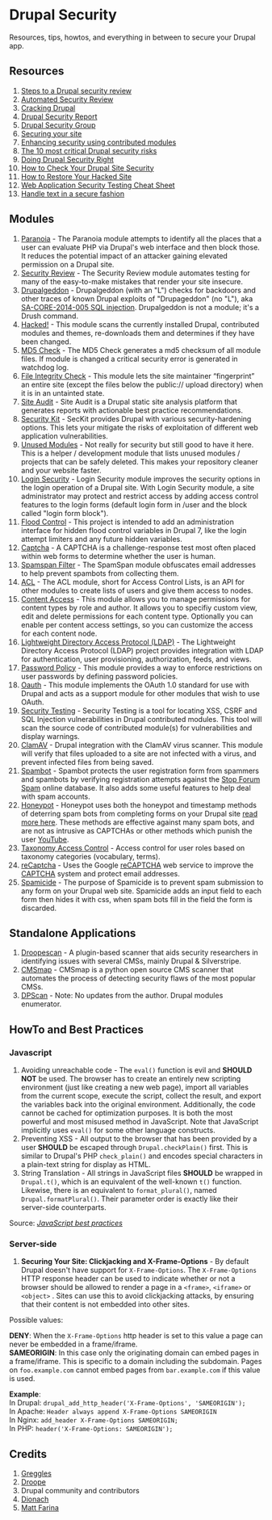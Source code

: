 # Drupal Security
Resources, tips, howtos, and everything in between to secure your Drupal app.

Resources
---------
1. [Steps to a Drupal security review](http://crackingdrupal.com/node/71)
2. [Automated Security Review](http://crackingdrupal.com/node/70)
3. [Cracking Drupal](http://crackingdrupal.com/)
4. [Drupal Security Report](http://drupalsecurityreport.org/)
5. [Drupal Security Group](https://groups.drupal.org/security)
6. [Securing your site](https://www.drupal.org/security/secure-configuration)
7. [Enhancing security using contributed modules](https://www.drupal.org/node/382752)
8. [The 10 most critical Drupal security risks](http://www.cameronandwilding.com/blog/pablo/10-most-critical-drupal-security-risks)
9. [Doing Drupal Security Right](https://www.youtube.com/watch?v=FNCfavtz9vQ)
10. [How to Check Your Drupal Site Security](https://www.ostraining.com/blog/drupal/check-drupal-site-security/)
11. [How to Restore Your Hacked Site](https://modulesunraveled.com/blog/how-restore-your-hacked-site)
12. [Web Application Security Testing Cheat Sheet](https://www.owasp.org/index.php/Web_Application_Security_Testing_Cheat_Sheet)
13. [Handle text in a secure fashion](https://www.drupal.org/node/28984)

Modules
-------
1. [Paranoia](https://www.drupal.org/project/paranoia) - The Paranoia module attempts to identify all the places that a user can evaluate PHP via Drupal's web interface and then block those. It reduces the potential impact of an attacker gaining elevated permission on a Drupal site.
2. [Security Review](https://www.drupal.org/project/security_review) - The Security Review module automates testing for many of the easy-to-make mistakes that render your site insecure.
3. [Drupalgeddon](https://www.drupal.org/project/drupalgeddon) - Drupalgeddon (with an "L") checks for backdoors and other traces of known Drupal exploits of "Drupageddon" (no "L"), aka [SA-CORE-2014-005 SQL injection](https://www.drupal.org/SA-CORE-2014-005). Drupalgeddon is not a module; it's a Drush command.
4. [Hacked!](https://www.drupal.org/project/hacked) - This module scans the currently installed Drupal, contributed modules and themes, re-downloads them and determines if they have been changed.
5. [MD5 Check](https://www.drupal.org/project/md5check) - The MD5 Check generates a md5 checksum of all module files. If module is changed a critical security error is generated in watchdog log.
6. [File Integrity Check](https://www.drupal.org/project/file_integrity) - This module lets the site maintainer “fingerprint” an entire site (except the files below the public:// upload directory) when it is in an untainted state.
7. [Site Audit](https://www.drupal.org/project/site_audit) - Site Audit is a Drupal static site analysis platform that generates reports with actionable best practice recommendations.
8. [Security Kit](https://www.drupal.org/project/seckit) - SecKit provides Drupal with various security-hardening options. This lets your mitigate the risks of exploitation of different web application vulnerabilities.
9. [Unused Modules](https://www.drupal.org/project/unused_modules) - Not really for security but still good to have it here. This is a helper / development module that lists unused modules / projects that can be safely deleted. This makes your repository cleaner and your website faster.
10. [Login Security](https://www.drupal.org/project/login_security) - Login Security module improves the security options in the login operation of a Drupal site. With Login Security module, a site administrator may protect and restrict access by adding access control features to the login forms (default login form in /user and the block called "login form block").
11. [Flood Control](https://www.drupal.org/project/flood_control) - This project is intended to add an administration interface for hidden flood control variables in Drupal 7, like the login attempt limiters and any future hidden variables.
12. [Captcha](https://www.drupal.org/project/captcha) - A CAPTCHA is a challenge-response test most often placed within web forms to determine whether the user is human.
13. [Spamspan Filter](https://www.drupal.org/project/spamspan) - The SpamSpan module obfuscates email addresses to help prevent spambots from collecting them.
14. [ACL](https://www.drupal.org/project/acl) - The ACL module, short for Access Control Lists, is an API for other modules to create lists of users and give them access to nodes.
15. [Content Access](https://www.drupal.org/project/content_access) - This module allows you to manage permissions for content types by role and author. It allows you to specifiy custom view, edit and delete permissions for each content type. Optionally you can enable per content access settings, so you can customize the access for each content node.
16. [Lightweight Directory Access Protocol (LDAP)](https://www.drupal.org/project/ldap) - The Lightweight Directory Access Protocol (LDAP) project provides integration with LDAP for authentication, user provisioning, authorization, feeds, and views.
17. [Password Policy](https://www.drupal.org/project/password_policy) - This module provides a way to enforce restrictions on user passwords by defining password policies.
18. [Oauth](https://www.drupal.org/project/oauth) - This module implements the OAuth 1.0 standard for use with Drupal and acts as a support module for other modules that wish to use OAuth.
19. [Security Testing](https://www.drupal.org/project/securitytesting) - Security Testing is a tool for locating XSS, CSRF and SQL Injection vulnerabilities in Drupal contributed modules. This tool will scan the source code of contributed module(s) for vulnerabilities and display warnings.
20. [ClamAV](https://www.drupal.org/project/clamav) - Drupal integration with the ClamAV virus scanner. This module will verify that files uploaded to a site are not infected with a virus, and prevent infected files from being saved.
21. [Spambot](https://www.drupal.org/project/spambot) - Spambot protects the user registration form from spammers and spambots by verifying registration attempts against the [Stop Forum Spam](http://www.stopforumspam.com/) online database. It also adds some useful features to help deal with spam accounts.
22. [Honeypot](https://www.drupal.org/project/honeypot) - Honeypot uses both the honeypot and timestamp methods of deterring spam bots from completing forms on your Drupal site [read more here](http://www.midwesternmac.com/blogs/jeff-geerling/introducing-honeypot-form-spam). These methods are effective against many spam bots, and are not as intrusive as CAPTCHAs or other methods which punish the user [YouTube](http://www.youtube.com/watch?v=FPOezLL398U).
23. [Taxonomy Access Control](https://www.drupal.org/project/taxonomy_access) - Access control for user roles based on taxonomy categories (vocabulary, terms).
24. [reCaptcha](https://www.drupal.org/project/recaptcha) - Uses the Google [reCAPTCHA](https://www.google.com/recaptcha) web service to improve the [CAPTCHA](https://www.drupal.org/project/captcha) system and protect email addresses.
25. [Spamicide](https://www.drupal.org/project/spamicide) - The purpose of Spamicide is to prevent spam submission to any form on your Drupal web site. Spamicide adds an input field to each form then hides it with css, when spam bots fill in the field the form is discarded.

Standalone Applications
-----------------------
1. [Droopescan](https://github.com/droope/droopescan) - A plugin-based scanner that aids security researchers in identifying issues with several CMSs, mainly Drupal & Silverstripe.
2. [CMSmap](https://github.com/dionach/CMSmap) - CMSmap is a python open source CMS scanner that automates the process of detecting security flaws of the most popular CMSs.
3. [DPScan](https://github.com/maxousc59/Blue-Sky-Information-Security) - Note: No updates from the author. Drupal modules enumerator.

HowTo and Best Practices
------------------------
### Javascript
1. Avoiding unreachable code - The `eval()` function is evil and **SHOULD NOT** be used. The browser has to create an entirely new scripting environment (just like creating a new web page), import all variables from the current scope, execute the script, collect the result, and export the variables back into the original environment. Additionally, the code cannot be cached for optimization purposes. It is both the most powerful and most misused method in JavaScript. Note that JavaScript implicitly uses `eval()` for some other language constructs.
2. Preventing XSS - All output to the browser that has been provided by a user **SHOULD** be escaped through `Drupal.checkPlain()` first. This is similar to Drupal's PHP `check_plain()` and encodes special characters in a plain-text string for display as HTML.
3. String Translation - All strings in JavaScript files **SHOULD** be wrapped in `Drupal.t()`, which is an equivalent of the well-known `t()` function. Likewise, there is an equivalent to `format_plural()`, named `Drupal.formatPlural()`. Their parameter order is exactly like their server-side counterparts.

Source: *[JavaScript best practices](https://www.drupal.org/node/2297057)*

### Server-side
1. **Securing Your Site: Clickjacking and X-Frame-Options** - By default Drupal doesn't have support
   for `X-Frame-Options`. The `X-Frame-Options` HTTP response header can be used to indicate whether or not a browser should be allowed to render a page in a `<frame>`, `<iframe>` or `<object>` .
   Sites can use this to avoid clickjacking attacks, by ensuring that their content is not embedded into other sites.

  Possible values:

  **DENY**: When the `X-Frame-Options` http header is set to this value a page can never be
            embedded in a frame/iframe.<br>
  **SAMEORIGIN**: In this case only the originating domain can embed pages in a frame/iframe.
            This is specific to a domain including the subdomain. Pages on `foo.example.com` cannot
            embed pages from `bar.example.com` if this value is used.

  **Example**:<br>
  In Drupal: `drupal_add_http_header('X-Frame-Options', 'SAMEORIGIN');`<br>
  In Apache: `Header always append X-Frame-Options SAMEORIGIN`<br>
  In Nginx: `add_header X-Frame-Options SAMEORIGIN;`<br>
  In PHP: `header('X-Frame-Options: SAMEORIGIN');`

Credits
-------
1. [Greggles](https://www.drupal.org/u/greggles)
2. [Droope](https://github.com/droope)
3. Drupal community and contributors
4. [Dionach](https://www.dionach.com)
5. [Matt Farina](http://mattfarina.com/)


